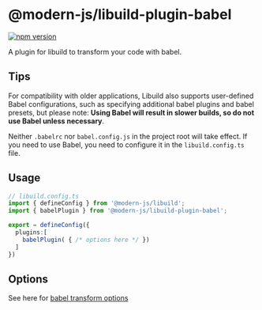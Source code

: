 # @modern-js/libuild-plugin-babel
[![npm version](https://badge.fury.io/js/@modern-js%2Flibuild-plugin-babel.svg)](https://www.npmjs.com/package/@modern-js/libuild-plugin-babel)

A plugin for libuild to transform your code with babel.

## Tips
For compatibility with older applications, Libuild also supports user-defined Babel configurations, such as specifying additional babel plugins and babel presets, but please note: **Using Babel will result in slower builds, so do not use Babel unless necessary**. 

Neither `.babelrc` nor `babel.config.js` in the project root will take effect. If you need to use Babel, you need to configure it in the `libuild.config.ts` file.

## Usage

```ts
// libuild.config.ts
import { defineConfig } from '@modern-js/libuild';
import { babelPlugin } from '@modern-js/libuild-plugin-babel';

export = defineConfig({
  plugins:[
    babelPlugin( { /* options here */ })
  ]
})
```


## Options

See here for [babel transform options](https://babeljs.io/docs/en/options)